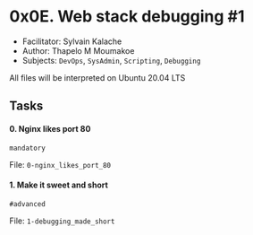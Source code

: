 # 0x0E. Web stack debugging #1

- Facilitator: Sylvain Kalache
- Author: Thapelo M Moumakoe
- Subjects: `DevOps`, `SysAdmin`, `Scripting`, `Debugging`

All files will be interpreted on Ubuntu 20.04 LTS

## Tasks

#### 0. Nginx likes port 80

`mandatory`

File: `0-nginx_likes_port_80`

#### 1. Make it sweet and short

`#advanced`

File: `1-debugging_made_short`
